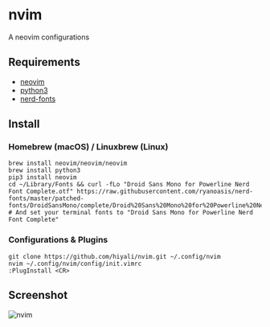 # nvim
A neovim configurations

## Requirements
* [neovim](https://github.com/neovim/neovim/wiki/Installing-Neovim)
* [python3](https://www.python.org/)
* [nerd-fonts](https://github.com/ryanoasis/nerd-fonts#font-installation)

## Install
### Homebrew (macOS) / Linuxbrew (Linux)
```shell
brew install neovim/neovim/neovim
brew install python3
pip3 install neovim
cd ~/Library/Fonts && curl -fLo "Droid Sans Mono for Powerline Nerd Font Complete.otf" https://raw.githubusercontent.com/ryanoasis/nerd-fonts/master/patched-fonts/DroidSansMono/complete/Droid%20Sans%20Mono%20for%20Powerline%20Nerd%20Font%20Complete.otf
# And set your terminal fonts to "Droid Sans Mono for Powerline Nerd Font Complete"
```

### Configurations & Plugins
```shell
git clone https://github.com/hiyali/nvim.git ~/.config/nvim
nvim ~/.config/nvim/config/init.vimrc
:PlugInstall <CR>
```

## Screenshot
![nvim](https://raw.githubusercontent.com/hiyali/nvim/master/assets/images/screenshot-7.png "nvim")
